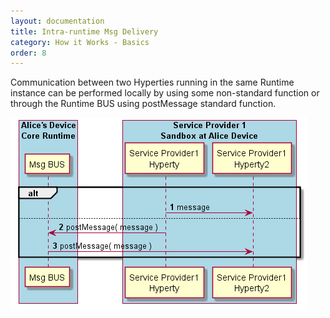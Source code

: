 ```yaml
---
layout: documentation
title: Intra-runtime Msg Delivery
category: How it Works - Basics
order: 8
---
```


Communication between two Hyperties running in the same Runtime instance can be performed locally by using some non-standard function or through the Runtime BUS using postMessage standard function.

<!--
@startuml "intradomain-local-communication.png"

autonumber

!define SHOW_RuntimeA

!define SHOW_SP1SandboxAtRuntimeA
!define SHOW_ServiceProvider1HypertyAtRuntimeA
!define SHOW_ServiceProvider1Hyperty2AtRuntimeA

!define SHOW_CoreRuntimeA
!define SHOW_MsgBUSAtRuntimeA


!include ../runtime_objects.plantuml

alt

SP1H@A -> SP1H2@A :  message

else

SP1H@A -> BUS@A : postMessage( message )
BUS@A -> SP1H2@A : postMessage( message )

end

@enduml
-->


![Figure @runtime-intra-local-comm: Intra-domain Local Communication](intradomain-local-communication.png)
